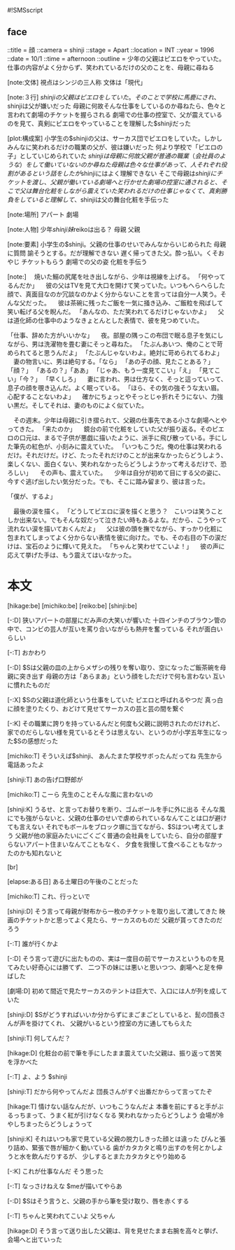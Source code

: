 #!SMSscript

## face

::title = 顔
::camera = shinji
::stage = Apart
::location = INT
::year = 1996
::date = 10/1
::time = afternoon
::outline = 少年の父親はピエロをやっていた。仕事の内容がよく分からず、笑われているだけの父のことを、母親に尋ねる

[note:文体]
視点はシンジの三人称
文体は「現代」

[note:３行]
$shinjiの父親はピエロをしていた。そのことで学校に馬鹿にされ、$shinjiは父が嫌いだった
母親に何故そんな仕事をしているのか尋ねたら、色々と言われて劇場のチケットを握らされる
劇場での仕事の控室で、父が震えているのを見て、真剣にピエロをやっていることを理解した$shinjiだった

[plot:構成案]
小学生の$shinjiの父は、サーカス団でピエロをしていた。しかしみんなに笑われるだけの職業の父が、彼は嫌いだった
何より学校で「ピエロの子」としていじめられていた
$shinjiは母親に何故父親が普通の職業（会社員のような）をして働いていないのか尋ねた
母親は色々な仕事があって、人それぞれ役割があるという話をしたが$shinjiにはよく理解できない
そこで母親は$shinjiにチケットを渡し、父親が働いている劇場へと行かせた
劇場の控室に通されると、そこで父は舞台化粧をしながら震えていた
笑われるだけの仕事じゃなくて、真剣勝負をしていると理解して、$shinjiは父の舞台化粧を手伝った

[note:場所]
アパート
劇場

[note:人物]
少年$shinji
妹$reikoは出る？
母親
父親

[note:要素]
小学生の$shinji。父親の仕事のせいでみんなからいじめられた
母親に質問
諭そうとする。だが理解できない
遅く帰ってきた父。酔っ払い。くそおやじ
チケットもらう
劇場での父の姿
化粧を手伝う

[note:]
　焼いた鰯の尻尾を吐き出しながら、少年は視線を上げる。
「何やってるんだか」
　彼の父はTVを見て大口を開けて笑っていた。いつもへらへらした顔で、真面目なのか冗談なのかよく分からないことを言っては自分一人笑う。そんな父だった。
　彼は茶碗に残ったご飯を一気に掻き込み、ご飯粒を飛ばして笑い転げる父を睨んだ。
「あんなの、ただ笑われてるだけじゃないかよ」
　父は道化師の仕事中のようなきょとんとした表情で、彼を見つめていた。

「仕事、辞めた方がいいかな」
　夜。部屋の隅っこの布団で眠る息子を気にしながら、男は洗濯物を畳む妻にそっと尋ねた。
「たぶんあいつ、俺のことで苛められてると思うんだよ」
「たぶんじゃないわよ。絶対に苛められてるわよ」
　妻の物言いに、男は絶句する。「なら」
「あの子の顔、見たことある？」
「顔？」
「あるの？」「ああ」
「じゃあ、もう一度見てこい」「え」
「見てこい」「今？」
「早くしろ」
　妻に言われ、男は仕方なく、そっと這っていって、息子の顔を覗き込んだ。よく眠っている。
「ほら、その気の強そうな太い眉。心配することないわよ」
　確かにちょっとやそっとじゃ折れそうにない、力強い黒だ。そしてそれは、妻のものによく似ていた。

　その週末。少年は母親に引き摺られて、父親の仕事先である小さな劇場へとやってきた。
「来たのか」
　鏡台の前で化粧をしていた父が振り返る。そのピエロの口元は、まるで子供が悪戯に描いたように、派手に飛び散っている。手にした筆先の紅色が、小刻みに震えていた。
「いつもこうだ。俺の仕事は笑われるだけ。それだけだ。けど、たったそれだけのことが出来なかったらどうしよう、楽しくない、面白くない、笑われなかったらどうしようかって考えるだけで、恐ろしい」
　その声も、震えていた。
　少年は自分が初めて目にする父の姿に、今すぐ逃げ出したい気分だった。でも、そこに踏み留まり、彼は言った。

「僕が、するよ」

　最後の涙を描く。
「どうしてピエロに涙を描くと思う？　こいつは笑うことしか出来ない。でもそんな奴だって泣きたい時もあるよな。だから、こうやって流れない涙を描いておくんだよ」
　父は彼の頭を撫でながら、すっかり化粧に包まれてしまってよく分からない表情を彼に向けた。でも、その右目の下の涙だけは、宝石のように輝いて見えた。
「ちゃんと笑わせてこいよ！」
　彼の声に応えて挙げた手は、もう震えてはいなかった。

# 本文

[hikage:be]
[michiko:be]
[reiko:be]
[shinji:be]

[-:D]
狭いアパートの部屋にだみ声の大笑いが響いた
十四インチのブラウン管の中で、コンビの芸人が互いを罵り合いながらも熱弁を奮っている
それが面白いらしい

[-:T]
おかわり

[-:D]
$Sは父親の皿の上からメザシの残りを奪い取り、空になったご飯茶碗を母親に突き出す
母親の方は「あらまあ」という顔をしただけで何も言わない
互いに慣れたものだ

[-:X]
$Sの父親は道化師という仕事をしていた
ピエロと呼ばれるやつだ
真っ白に顔を塗りたくり、おどけて見せてサーカスの芸と芸の間を繋ぐ

[-:K]
その職業に誇りを持っているんだと何度も父親に説明されたのだけれど、
家でのだらしない様を見ているとそうは思えない、というのが小学五年生になった$Sの感想だった

[michiko:T]
そういえば$shinji、
あんたまた学校サボったんだってね
先生から電話あったよ

[shinji:T]
あの告げ口野郎が

[michiko:T]
こーら
先生のことそんな風に言わないの

[shinji:K]
うるせ、と言ってお替りを断り、ゴムボールを手に外に出る
そんな風にでも強がらないと、父親の仕事のせいで虐められているなんてことは口が避けても言えない
それでもボールをブロック塀に当てながら、$Sはつい考えてしまう
父親が他の家庭みたいにごくごく普通の会社員をしていたら、自分の部屋すらないアパート住まいなんてこともなく、
夕食を我慢して食べることもなかったのかも知れないと

[br]

[elapse:ある日]
ある土曜日の午後のことだった

[michiko:T]
これ、行っといで

[shinji:D]
そう言って母親が財布から一枚のチケットを取り出して渡してきた
映画のチケットかと思ってよく見たら、サーカスのものだ
父親が貰ってきたのだろう

[-:T]
誰が行くかよ

[-:D]
そう言って遊びに出たものの、実は一度目の前でサーカスというものを見てみたい好奇心には勝てず、
二つ下の妹には悪いと思いつつ、劇場へと足を伸ばした

[劇場:D]
初めて間近で見たサーカスのテントは巨大で、入口には人が列を成していた

[shinji:D]
$Sがどうすればいいか分からずにまごまごとしていると、髭の団長さんが声を掛けてくれ、
父親がいるという控室の方に通してもらえた

[shinji:T]
何してんだ？

[hikage:D]
化粧台の前で筆を手にしたまま震えていた父親は、振り返って苦笑を浮かべた

[-:T]
よ、よう
$shinji

[shinji:T]
だから何やってんだよ
団長さんがすぐ出番だからって言ってたぞ

[hikage:T]
情けない話なんだが、いつもこうなんだよ
本番を前にすると手がぶるっちまって、うまく紅が引けなくなる
笑われなかったらどうしよう
会場が冷やしちまったらどうしょうって

[shinji:K]
それはいつも家で見ている父親の脱力しきった顔とは違った
ぴんと張り詰め、緊張で唇が細かく動いている
歯がカタカタと鳴り出すのを何とかしようと水を飲んだりするが、
少しするとまたカタカタとやり始める

[-:K]
これが仕事なんだ
そう思った

[-:T]
なっさけねえな
$meが描いてやらあ

[-:D]
$Sはそう言うと、父親の手から筆を受け取り、唇を赤くする

[-:T]
ちゃんと笑われてこいよ
父ちゃん

[hikage:D]
そう言って送り出した父親は、背を見せたまま右腕を高々と挙げ、会場へと出ていった
